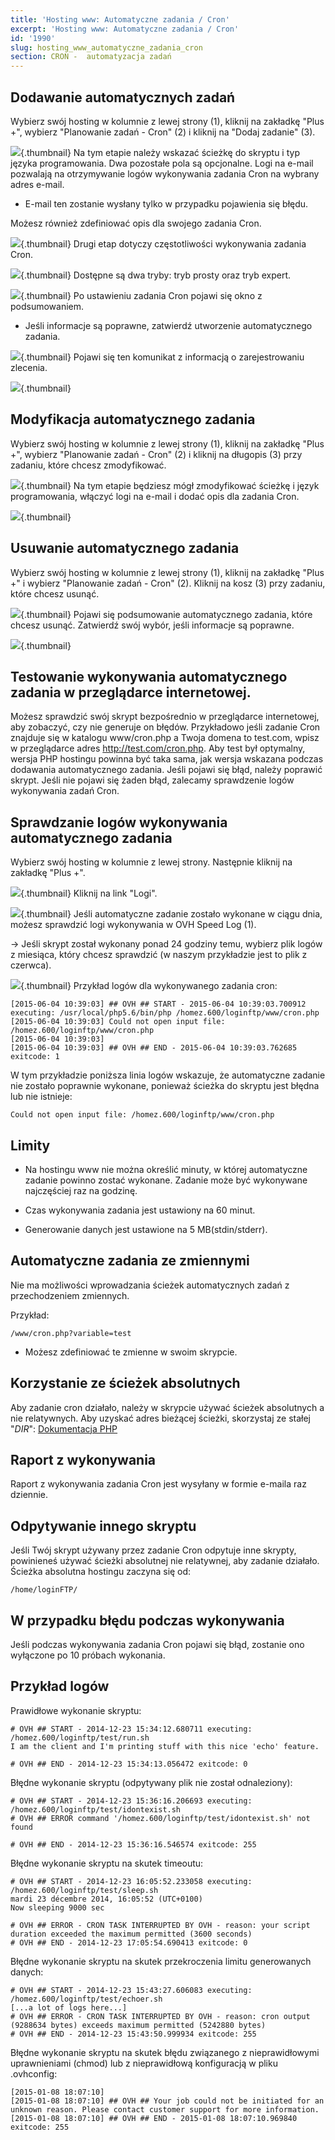 ```yaml
---
title: 'Hosting www: Automatyczne zadania / Cron'
excerpt: 'Hosting www: Automatyczne zadania / Cron'
id: '1990'
slug: hosting_www_automatyczne_zadania_cron
section: CRON -  automatyzacja zadań
---
```



## Dodawanie automatycznych zadań
Wybierz swój hosting w kolumnie z lewej strony (1), kliknij na zakładkę "Plus +", wybierz "Planowanie zadań - Cron" (2) i kliknij na "Dodaj zadanie" (3).

![](images/3261.png){.thumbnail}
Na tym etapie należy wskazać ścieżkę do skryptu i typ języka programowania. 
Dwa pozostałe pola są opcjonalne. Logi na e-mail pozwalają na otrzymywanie logów wykonywania zadania Cron na wybrany adres e-mail. 


- E-mail ten zostanie wysłany tylko w przypadku pojawienia się błędu.


Możesz również zdefiniować opis dla swojego zadania Cron.

![](images/3262.png){.thumbnail}
Drugi etap dotyczy częstotliwości wykonywania zadania Cron.

![](images/3264.png){.thumbnail}
Dostępne są dwa tryby: tryb prosty oraz tryb expert.

![](images/3265.png){.thumbnail}
Po ustawieniu zadania Cron pojawi się okno z podsumowaniem. 


- Jeśli informacje są poprawne, zatwierdź utworzenie automatycznego zadania.



![](images/3266.png){.thumbnail}
Pojawi się ten komunikat z informacją o zarejestrowaniu zlecenia.

![](images/3267.png){.thumbnail}


## Modyfikacja automatycznego zadania
Wybierz swój hosting w kolumnie z lewej strony (1), kliknij na zakładkę "Plus +", wybierz "Planowanie zadań - Cron" (2) i kliknij na długopis (3) przy zadaniu, które chcesz zmodyfikować.

![](images/3268.png){.thumbnail}
Na tym etapie będziesz mógł zmodyfikować ścieżkę i język programowania, włączyć logi na e-mail i dodać opis dla zadania Cron.

![](images/3269.png){.thumbnail}


## Usuwanie automatycznego zadania
Wybierz swój hosting w kolumnie z lewej strony (1), kliknij na zakładkę "Plus +" i wybierz "Planowanie zadań - Cron" (2). Kliknij na kosz (3) przy zadaniu, które chcesz usunąć.

![](images/3270.png){.thumbnail}
Pojawi się podsumowanie automatycznego zadania, które chcesz usunąć. Zatwierdź swój wybór, jeśli informacje są poprawne.

![](images/3271.png){.thumbnail}


## Testowanie wykonywania automatycznego zadania w przeglądarce internetowej.
Możesz sprawdzić swój skrypt bezpośrednio w przeglądarce internetowej, aby zobaczyć, czy nie generuje on błędów.
Przykładowo jeśli zadanie Cron znajduje się w katalogu www/cron.php a Twoja domena to test.com, wpisz w przeglądarce adres http://test.com/cron.php.
Aby test był optymalny, wersja PHP hostingu powinna być taka sama, jak wersja wskazana podczas dodawania automatycznego zadania.
Jeśli pojawi się błąd, należy poprawić skrypt. 
Jeśli nie pojawi się żaden błąd, zalecamy sprawdzenie logów wykonywania zadań Cron.


## Sprawdzanie logów wykonywania automatycznego zadania
Wybierz swój hosting w kolumnie z lewej strony. Następnie kliknij na zakładkę "Plus +".

![](images/4012.png){.thumbnail}
Kliknij na link "Logi".

![](images/4013.png){.thumbnail}
Jeśli automatyczne zadanie zostało wykonane w ciągu dnia, możesz sprawdzić logi wykonywania w OVH Speed Log (1).

-> Jeśli skrypt został wykonany ponad 24 godziny temu, wybierz plik logów z miesiąca, który chcesz sprawdzić (w naszym przykładzie jest to plik z czerwca).

![](images/3274.png){.thumbnail}
Przykład logów dla wykonywanego zadania cron:


```
[2015-06-04 10:39:03] ## OVH ## START - 2015-06-04 10:39:03.700912 executing: /usr/local/php5.6/bin/php /homez.600/loginftp/www/cron.php
[2015-06-04 10:39:03] Could not open input file: /homez.600/loginftp/www/cron.php
[2015-06-04 10:39:03]
[2015-06-04 10:39:03] ## OVH ## END - 2015-06-04 10:39:03.762685 exitcode: 1
```


W tym przykładzie poniższa linia logów wskazuje, że automatyczne zadanie nie zostało poprawnie wykonane, ponieważ ścieżka do skryptu jest błędna lub nie istnieje:


```
Could not open input file: /homez.600/loginftp/www/cron.php
```




## Limity

- Na hostingu www nie można określić minuty, w której automatyczne zadanie powinno zostać wykonane. Zadanie może być wykonywane najczęściej raz na godzinę.

- Czas wykonywania zadania jest ustawiony na 60 minut.

- Generowanie danych jest ustawione na 5 MB(stdin/stderr).




## Automatyczne zadania ze zmiennymi
Nie ma możliwości wprowadzania ścieżek automatycznych zadań z przechodzeniem zmiennych. 

Przykład:

```
/www/cron.php?variable=test
```



- Możesz zdefiniować te zmienne w swoim skrypcie.




## Korzystanie ze ścieżek absolutnych
Aby zadanie cron działało, należy w skrypcie używać ścieżek absolutnych a nie relatywnych.
Aby uzyskać adres bieżącej ścieżki, skorzystaj ze stałej "_DIR_":
[Dokumentacja PHP](http://php.net/manual/pl/language.constants.predefined.php)


## Raport z wykonywania
Raport z wykonywania zadania Cron jest wysyłany w formie e-maila raz dziennie.


## Odpytywanie innego skryptu
Jeśli Twój skrypt używany przez zadanie Cron odpytuje inne skrypty, powinieneś używać ścieżki absolutnej nie relatywnej, aby zadanie działało. Ścieżka absolutna hostingu zaczyna się od:


```
/home/loginFTP/
```




## W przypadku błędu podczas wykonywania
Jeśli podczas wykonywania zadania Cron pojawi się błąd, zostanie ono wyłączone po 10 próbach wykonania.


## Przykład logów
Prawidłowe wykonanie skryptu:

```
# OVH ## START - 2014-12-23 15:34:12.680711 executing: /homez.600/loginftp/test/run.sh
I am the client and I'm printing stuff with this nice 'echo' feature.

# OVH ## END - 2014-12-23 15:34:13.056472 exitcode: 0
```


Błędne wykonanie skryptu (odpytywany plik nie został odnaleziony):

```
# OVH ## START - 2014-12-23 15:36:16.206693 executing: /homez.600/loginftp/test/idontexist.sh
# OVH ## ERROR command '/homez.600/loginftp/test/idontexist.sh' not found

# OVH ## END - 2014-12-23 15:36:16.546574 exitcode: 255
```


Błędne wykonanie skryptu na skutek timeoutu:

```
# OVH ## START - 2014-12-23 16:05:52.233058 executing: /homez.600/loginftp/test/sleep.sh
mardi 23 décembre 2014, 16:05:52 (UTC+0100)
Now sleeping 9000 sec

# OVH ## ERROR - CRON TASK INTERRUPTED BY OVH - reason: your script duration exceeded the maximum permitted (3600 seconds)
# OVH ## END - 2014-12-23 17:05:54.690413 exitcode: 0
```


Błędne wykonanie skryptu na skutek przekroczenia limitu generowanych danych:

```
# OVH ## START - 2014-12-23 15:43:27.606083 executing: /homez.600/loginftp/test/echoer.sh
[...a lot of logs here...]
# OVH ## ERROR - CRON TASK INTERRUPTED BY OVH - reason: cron output (9288634 bytes) exceeds maximum permitted (5242880 bytes)
# OVH ## END - 2014-12-23 15:43:50.999934 exitcode: 255
```


Błędne wykonanie skryptu na skutek błędu związanego z nieprawidłowymi uprawnieniami (chmod) lub z nieprawidłową konfiguracją w pliku .ovhconfig:

```
[2015-01-08 18:07:10]
[2015-01-08 18:07:10] ## OVH ## Your job could not be initiated for an unknown reason. Please contact customer support for more information.
[2015-01-08 18:07:10] ## OVH ## END - 2015-01-08 18:07:10.969840 exitcode: 255
```



